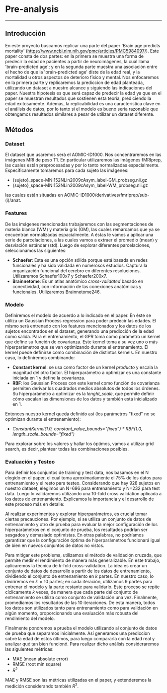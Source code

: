 # Pre-analysis
--------------

## Introducción

En este proyecto buscamos replicar una parte del paper 'Brain age predicts mortality' (https://www.ncbi.nlm.nih.gov/pmc/articles/PMC5984097/). Este paper consta de dos partes: en la primera se muestra una forma de predecir la edad de pacientes a partir de neuroimágenes, la cual llama 'brain-predicted age'; y en la segunda parte muestra una asociación entre el hecho de que la 'brain-predicted age' diste de la edad real, y la mortalidad u otros aspectos de deterioro físico y mental. Nos enfocaremos en la primera parte y replicaremos la prediccion de edad planteada, utilizando un dataset a nuestro alcance y siguiendo las indicaciones del paper. Nuestra hipotesis es que será capaz de predecir la edad ya que en el paper se muestran resultados que sostienen esta teoría, prediciendo la edad exitosamente. Además, la replicabilidad es una característica clave en el análisis de datos, por lo tanto si el modelo es bueno sería razonable que obtengamos resultados similares a pesar de utilizar un dataset diferente.

## Métodos

### Dataset

El dataset que usaremos será el AOMIC-ID1000. Nos concentraremos en las imágenes MRI de peso T1. En particular utilizaremos las imágenes fMRIprep, las cuales están preprocesadas y por lo tanto normalizadas espacialmente.
Específicamente tomaremos para cada sujeto las imágenes:

* {sujeto}_space-MNI152NLin2009cAsym_label-GM_probseg.nii.gz
* {sujeto}_space-MNI152NLin2009cAsym_label-WM_probseg.nii.gz

las cuales están situadas en AOMIC-ID1000/derivatives/fmriprep/sub-(i)/anat.



### Features

De las imágenes mencionadas trabajaremos con las segmentaciones de materia blanca (WM) y materia gris (GM), las cuales remarcamos que ya se encuentran normalizadas espacialmente. A éstas le vamos a aplicar una serie de parcelaciones, a las cuales vamos a extraer el promedio (mean) y desviación estándar (std). Luego de explorar diferentes parcelaciones, seleccionamos las siguientes:
- **Schaefer**: Esta es una opción sólida porque está basada en redes funcionales y ha sido validada en numerosos estudios. Captura la organización funcional del cerebro en diferentes resoluciones. Utilizaremos Schaefer100x7 y Schaefer200x7.
- **Brainnetome**: Es un atlas anatómico *cross-validated* basado en conectividad, con información de las conexiones anatómicas y funcionales. Utilizaremos Brainnetome246.


### Modelo

Definiremos el modelo de acuerdo a lo indicado en el paper. En éste se utiliza un Gaussian Process regression para poder predecir las edades. El mismo será entrenado con los features mencionados y los datos de los sujetos encontrados en el dataset, generando una predicción de la edad como salida. Para el entrenamiento, el GPR toma como parámetro un kernel que define su función de covarianza. Este kernel toma a su vez uno o más hiperparámetros que se van optimizando durante el entrenamiento. El kernel puede definirse como combinación de distintos kernels. En nuestro caso, lo definiremos combinando:
- **Constant kernel**: se usa como factor de un kernel *producto* y escala la magnitud del otro factor. El hiperparámetro a optimizar es una constante iniciada en 1 y define la covarianza.
- **RBF**: los Gaussian Process con este kernel como función de covarianza permiten derivar los cuadrados medios absolutos de todos los órdenes. Su hiperparámetro a optimizar es la *lenght_scale*, que permite definir cómo escalan las dimensiones de los datos y también está inicializado en 1.
  
Entonces nuestro kernel queda definido así (los parámetros "fixed" no se optimizan durante el entrenamiento): 
- *ConstantKernel(1.0, constant_value_bounds="fixed") * RBF(1.0, length_scale_bounds="fixed")*

Para explorar sobre los valores y hallar los óptimos, vamos a utilizar grid search, es decir, plantear todas las combinaciones posibles.
  


### Evaluación y Testeo
Para definir los conjuntos de training y test data, nos basamos en el N elegido en el paper, el cual toma aproximadamente el 75% de los datos para entrenamiento y el resto para testeo. Considerando que hay 928 sujetos en nuestro dataset, elegimos un N=696 para entrenamiento y N=232 para test data. Luego lo validaremos utilizando una 10-fold cross validation aplicada a los datos de entrenamiento. Explicamos la importancia y el desarrollo de este proceso más en detalle:

Al realizar experimentos y explorar hiperparámetros, es crucial tomar ciertas precauciones. Por ejemplo, si se utiliza un conjunto de datos de entrenamiento y otro de prueba para evaluar la mejor configuración de los hiperparámetros en el conjunto de prueba, los resultados podrían ser sesgados y demasiado optimistas. En otras palabras, no podríamos garantizar que la configuración óptima de hiperparámetros funcionará igual de bien en nuevos conjuntos de datos no vistos.

Para mitigar este problema, utilizamos el método de validación cruzada, que permite medir el rendimiento de manera más generalizable. En este trabajo, aplicaremos la técnica de $k$-fold cross-validation. La idea es crear un conjunto de datos de desarrollo a partir de los datos de entrenamiento, dividiendo el conjunto de entrenamiento en $k$ partes. En nuestro caso, lo diviriremos en $k = 10$ partes; en cada iteración, utilizamos 9 partes para entrenar el modelo y la parte restante para validarlo. Este proceso se repite cíclicamente $k$ veces, de manera que cada parte del conjunto de entrenamiento se utiliza como conjunto de validación una vez. Finalmente, promediamos los resultados de las 10 iteraciones. De esta manera, todos los datos son utilizados tanto para entrenamiento como para validación en algún momento, proporcionando una evaluación más robusta del rendimiento del modelo.

Finalmente pondremos a prueba el modelo utilizando al conjunto de datos de prueba que separamos inicialmente. Así generamos una prediccion sobre la edad de estos últimos, para luego compararla con la edad real y analizar qué tan bien funcionó. Para realizar dicho análisis consideraremos las siguientes métricas:
- MAE (mean absolute error)
- RMSE (root min square)
- $R^2$

MAE y RMSE son las métricas utilizadas en el paper, y extenderemos la medición considerando también $R^2$.